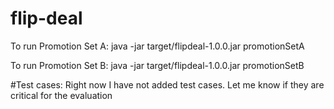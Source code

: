 # flip-deal

To run Promotion Set A: 
java -jar target/flipdeal-1.0.0.jar promotionSetA

To run Promotion Set B: 
java -jar target/flipdeal-1.0.0.jar promotionSetB 

#Test cases:
Right now I have not added test cases. Let me know if they are critical for the evaluation
